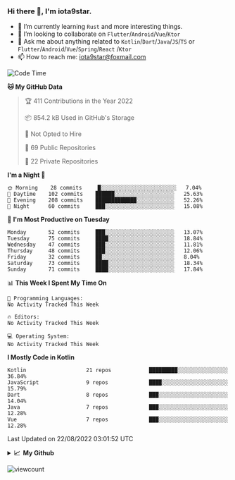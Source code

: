 ### Hi there 👋, I'm iota9star.

- 🌱 I’m currently learning `Rust` and more interesting things.
- 👯 I’m looking to collaborate on `Flutter`/`Android`/`Vue`/`Ktor`
- 💬 Ask me about anything related to `Kotlin`/`Dart`/`Java`/`JS`/`TS` or `Flutter`/`Android`/`Vue`/`Spring`/`React`
  /`Ktor`
- 📫 How to reach me: [iota9star@foxmail.com](iota9star@foxmail.com)



<!--START_SECTION:waka-->
![Code Time](http://img.shields.io/badge/Code%20Time-3%2C090%20hrs%2054%20mins-blue)

**🐱 My GitHub Data** 

> 🏆 411 Contributions in the Year 2022
 > 
> 📦 854.2 kB Used in GitHub's Storage 
 > 
> 🚫 Not Opted to Hire
 > 
> 📜 69 Public Repositories 
 > 
> 🔑 22 Private Repositories  
 > 
**I'm a Night 🦉** 

```text
🌞 Morning    28 commits     █░░░░░░░░░░░░░░░░░░░░░░░░   7.04% 
🌆 Daytime    102 commits    ██████░░░░░░░░░░░░░░░░░░░   25.63% 
🌃 Evening    208 commits    █████████████░░░░░░░░░░░░   52.26% 
🌙 Night      60 commits     ███░░░░░░░░░░░░░░░░░░░░░░   15.08%

```
📅 **I'm Most Productive on Tuesday** 

```text
Monday       52 commits     ███░░░░░░░░░░░░░░░░░░░░░░   13.07% 
Tuesday      75 commits     ████░░░░░░░░░░░░░░░░░░░░░   18.84% 
Wednesday    47 commits     ███░░░░░░░░░░░░░░░░░░░░░░   11.81% 
Thursday     48 commits     ███░░░░░░░░░░░░░░░░░░░░░░   12.06% 
Friday       32 commits     ██░░░░░░░░░░░░░░░░░░░░░░░   8.04% 
Saturday     73 commits     ████░░░░░░░░░░░░░░░░░░░░░   18.34% 
Sunday       71 commits     ████░░░░░░░░░░░░░░░░░░░░░   17.84%

```


📊 **This Week I Spent My Time On** 

```text
💬 Programming Languages: 
No Activity Tracked This Week

🔥 Editors: 
No Activity Tracked This Week

💻 Operating System: 
No Activity Tracked This Week

```

**I Mostly Code in Kotlin** 

```text
Kotlin                   21 repos            █████████░░░░░░░░░░░░░░░░   36.84% 
JavaScript               9 repos             ████░░░░░░░░░░░░░░░░░░░░░   15.79% 
Dart                     8 repos             ███░░░░░░░░░░░░░░░░░░░░░░   14.04% 
Java                     7 repos             ███░░░░░░░░░░░░░░░░░░░░░░   12.28% 
Vue                      7 repos             ███░░░░░░░░░░░░░░░░░░░░░░   12.28%

```



 Last Updated on 22/08/2022 03:01:52 UTC
<!--END_SECTION:waka-->

<details>
  <summary><b>📈&nbsp;&nbsp;My Github</b></summary>
  <br>
  <img src='https://github-profile-trophy.vercel.app/?username=iota9star'>
  <img src='https://bad-apple-github-readme.vercel.app/api?show_bg=1&username=iota9star&hide_title=true'>
  <img src='http://cr-skills-chart-widget.azurewebsites.net/api/api?username=iota9star'>
</details>


![viewcount](https://count.getloli.com/get/@iota9star?theme=rule34)
